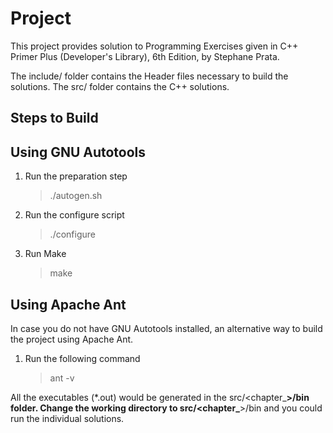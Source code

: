 Project
=======
This project provides solution to Programming Exercises given in C++ Primer Plus (Developer's Library), 6th Edition, by Stephane Prata.

The include/ folder contains the Header files necessary to build the solutions.
The src/ folder contains the C++ solutions.

Steps to Build
--------------

Using GNU Autotools
-------------------
1.  Run the preparation step
    > ./autogen.sh
    
2.  Run the configure script
    > ./configure

3.  Run Make
    > make


Using Apache Ant
----------------
In case you do not have GNU Autotools installed, an alternative way to build the project using Apache Ant.

1.  Run the following command
    > ant -v

All the executables (*.out) would be generated in the src/<chapter_**>/bin folder.
Change the working directory to src/<chapter_**>/bin and you could run the individual solutions.
